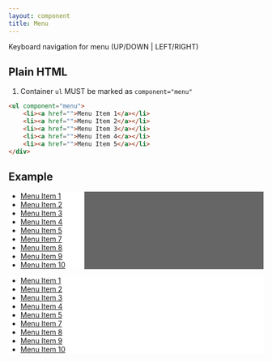 ```yaml
---
layout: component
title: Menu
---
```


Keyboard navigation for menu (UP/DOWN | LEFT/RIGHT)

## Plain HTML

1. Container `ul` MUST be marked as `component="menu"`

```html
<ul component="menu">
	<li><a href="">Menu Item 1</a></li>
	<li><a href="">Menu Item 2</a></li>
	<li><a href="">Menu Item 3</a></li>
	<li><a href="">Menu Item 4</a></li>
	<li><a href="">Menu Item 5</a></li>
</div>
```

## Example

<div class="panel" style="background: #666;"><div class="panel-body" id="focus">
<nav style="width: 150px;">
	<ul id="menu-demo" component="menu" role="menu" class="menu" style="background: #fff;">
		<li><a href="javascript::void();">Menu Item 1</a></li>
		<li><a href="javascript::void();">Menu Item 2</a></li>
		<li><a href="javascript::void();">Menu Item 3</a></li>
		<li><a href="javascript::void();">Menu Item 4</a></li>
		<li><a href="javascript::void();">Menu Item 5</a></li>
		<li><a href="javascript::void();">Menu Item 7</a></li>
		<li><a href="javascript::void();">Menu Item 8</a></li>
		<li><a href="javascript::void();">Menu Item 9</a></li>
		<li><a href="javascript::void();">Menu Item 10</a></li>
	</ul>
</nav>
</div></div>


<div class="panel" style="background: #666;"><div class="panel-body" id="focus2">
<nav>
	<ul id="menu-demo2" component="menubar" role="menu" class="menubar" style="background: #fff;">
		<li role="presentation"><a role="menuitem" tabindex="-1" href="javascript::void();">Menu Item 1</a></li>
		<li role="presentation"><a role="menuitem" tabindex="-1" href="javascript::void();">Menu Item 2</a></li>
		<li role="presentation"><a role="menuitem" tabindex="0" active href="javascript::void();">Menu Item 3</a></li>
		<li role="presentation"><a role="menuitem" tabindex="-1" href="javascript::void();">Menu Item 4</a></li>
		<li role="presentation"><a role="menuitem" tabindex="-1" href="javascript::void();">Menu Item 5</a></li>
		<li role="presentation"><a role="menuitem" tabindex="-1" href="javascript::void();">Menu Item 7</a></li>
		<li role="presentation"><a role="menuitem" tabindex="-1" href="javascript::void();">Menu Item 8</a></li>
		<li role="presentation"><a role="menuitem" tabindex="-1" href="javascript::void();">Menu Item 9</a></li>
		<li role="presentation"><a role="menuitem" tabindex="-1" href="javascript::void();">Menu Item 10</a></li>
	</ul>
</nav>
</div></div>

<script>
$(function(){
	$('#focus').click(function(){
		component.query('#menu-demo').focus();
	});
	$('#focus2').click(function(){
		component.query('#menu-demo2').focus();
	});
})
</script>
